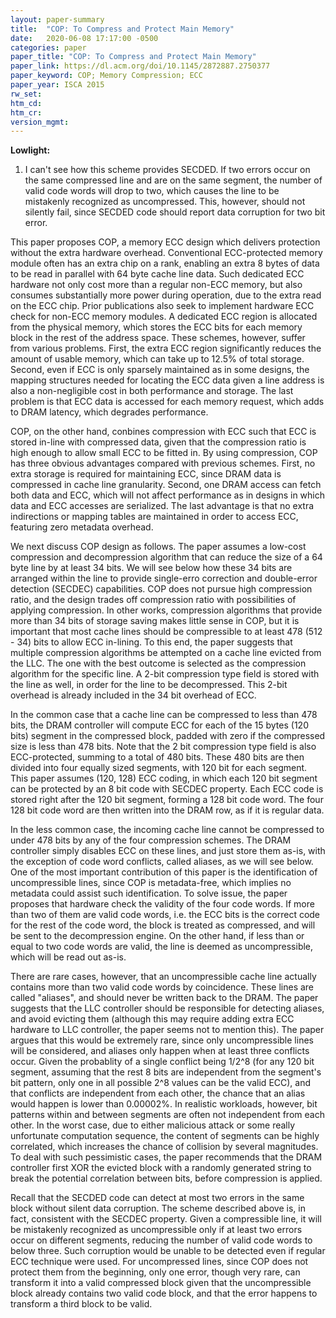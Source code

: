 ```yaml
---
layout: paper-summary
title:  "COP: To Compress and Protect Main Memory"
date:   2020-06-08 17:17:00 -0500
categories: paper
paper_title: "COP: To Compress and Protect Main Memory"
paper_link: https://dl.acm.org/doi/10.1145/2872887.2750377
paper_keyword: COP; Memory Compression; ECC
paper_year: ISCA 2015
rw_set:
htm_cd:
htm_cr:
version_mgmt:
---
```


**Lowlight:**

1. I can't see how this scheme provides SECDED. If two errors occur on the same compressed line and are on the 
   same segment, the number of valid code words will drop to two, which causes the line to be mistakenly recognized
   as uncompressed. This, however, should not silently fail, since SECDED code should report data corruption for 
   two bit error.
   
This paper proposes COP, a memory ECC design which delivers protection without the extra hardware overhead. 
Conventional ECC-protected memory module often has an extra chip on a rank, enabling an extra 8 bytes of data to be read
in parallel with 64 byte cache line data. Such dedicated ECC hardware not only cost more than a regular non-ECC memory,
but also consumes substantially more power during operation, due to the extra read on the ECC chip.
Prior publications also seek to implement hardware ECC check for non-ECC memory modules. A dedicated ECC region is 
allocated from the physical memory, which stores the ECC bits for each memory block in the rest of the address space.
These schemes, however, suffer from various problems. First, the extra ECC region significantly reduces the amount of 
usable memory, which can take up to 12.5% of total storage. Second, even if ECC is only sparsely maintained as in 
some designs, the mapping structures needed for locating the ECC data given a line address is also a non-negligible 
cost in both performance and storage. The last problem is that ECC data is accessed for each memory request, which
adds to DRAM latency, which degrades performance.

COP, on the other hand, conbines compression with ECC such that ECC is stored in-line with compressed data, given that
the compression ratio is high enough to allow small ECC to be fitted in. By using compression, COP has three obvious
advantages compared with previous schemes. First, no extra storage is required for maintaining ECC, since DRAM data
is compressed in cache line granularity. Second, one DRAM access can fetch both data and ECC, which will not affect
performance as in designs in which data and ECC accesses are serialized. The last advantage is that no extra indirections
or mapping tables are maintained in order to access ECC, featuring zero metadata overhead. 

We next discuss COP design as follows. The paper assumes a low-cost compression and decompression algorithm that can 
reduce the size of a 64 byte line by at least 34 bits. We will see below how these 34 bits are arranged within the line
to provide single-erro correction and double-error detection (SECDEC) capabilities. COP does not pursue high compression
ratio, and the design trades off compression ratio with possibilities of applying compression. In other works, compression
algorithms that provide more than 34 bits of storage saving makes little sense in COP, but it is important that most
cache lines should be compressible to at least 478 (512 - 34) bits to allow ECC in-lining. To this end, the paper suggests
that multiple compression algorithms be attempted on a cache line evicted from the LLC. The one with the best outcome is 
selected as the compression algorithm for the specific line. A 2-bit compression type field is stored with the line 
as well, in order for the line to be decompressed. This 2-bit overhead is already included in the 34 bit overhead of ECC.

In the common case that a cache line can be compressed to less than 478 bits, the DRAM controller will compute ECC
for each of the 15 bytes (120 bits) segment in the compressed block, padded with zero if the compressed size is less
than 478 bits. Note that the 2 bit compression type field is also ECC-protected, summing to a total of 480 bits. 
These 480 bits are then divided into four equally sized segments, with 120 bit for each segment.
This paper assumes (120, 128) ECC coding, in which each 120 bit segment can be protected by an 8 bit 
code with SECDEC property. Each ECC code is stored right after the 120 bit segment, forming a 128 bit code word.
The four 128 bit code word are then written into the DRAM row, as if it is regular data.

In the less common case, the incoming cache line cannot be compressed to under 478 bits by any of the four compression
schemes. The DRAM controller simply disables ECC on these lines, and just store them as-is, with the exception of 
code word conflicts, called aliases, as we will see below. One of the most important contribution of this paper is 
the identification of uncompressible lines, since COP is metadata-free, which implies no metadata could assist such
identification. To solve issue, the paper proposes that hardware check the validity of the four code words.
If more than two of them are valid code words, i.e. the ECC bits is the correct code for the rest of the code word, 
the block is treated as compressed, and will be sent to the decompression engine.
On the other hand, if less than or equal to two code words are valid, the line is deemed as uncompressible, which will
be read out as-is.

There are rare cases, however, that an uncompressible cache line actually contains more than two valid code words by
coincidence. These lines are called "aliases", and should never be written back to the DRAM. The paper suggests that
the LLC controller should be responsible for detecting aliases, and avoid evicting them (although this may require
adding extra ECC hardware to LLC controller, the paper seems not to mention this). The paper argues that this would 
be extremely rare, since only uncompressible lines will be considered, and aliases only happen when at least three 
conflicts occur. Given the probablity of a single conflict being 1/2^8 (for any 120 bit segment, assuming that the 
rest 8 bits are independent from the segment's bit pattern, only one in all possible 2^8 values can be the valid ECC),
and that conflicts are independent from each other, the chance that an alias would happen is lower than 0.00002%.
In realistic workloads, however, bit patterns within and between segments are often not independent from each other.
In the worst case, due to either malicious attack or some really unfortunate computation sequence, the content of 
segments can be highly correlated, which increases the chance of collision by several magnitudes. To deal with 
such pessimistic cases, the paper recommends that the DRAM controller first XOR the evicted block with a randomly 
generated string to break the potential correlation between bits, before compression is applied.

Recall that the SECDED code can detect at most two errors in the same block without silent data corruption. The scheme
described above is, in fact, consistent with the SECDEC property. Given a compressible line, it will be mistakenly
recognized as uncompressible only if at least two errors occur on different segments, reducing the number of valid 
code words to below three. Such corruption would be unable to be detected even if regular ECC technique were used.
For uncompressed lines, since COP does not protect them from the beginning, only one error, though very rare, can
transform it into a valid compressed block given that the uncompressible block already contains two valid code block,
and that the error happens to transform a third block to be valid.